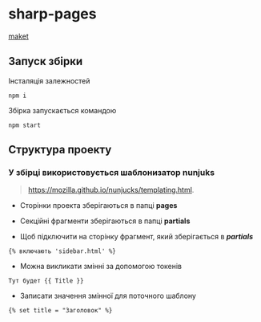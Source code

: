 # sharp-pages
[maket](https://www.figma.com/file/nmg4nahOvNPtHsIWR9CVA9/Smile-Dent?node-id=0-1)
## Запуск збірки

Інсталяція залежностей

```
npm i
```

Збірка запускається командою

```
npm start
```

## Структура проекту

### У збірці використовується шаблонизатор nunjuks

> https://mozilla.github.io/nunjucks/templating.html.

- Сторінки проекта зберігаються в папці **pages**

- Секційні фрагменти зберігаються в папці **partials**

- Щоб підключити на сторінку фрагмент, який зберігається в **_partials_**

```
{% включають 'sidebar.html' %}
```

- Можна викликати змінні за допомогою токенів

```
Тут будет {{ Title }}
```

- Записати значення змінної для поточного шаблону

```
{% set title = "Заголовок" %}
```

